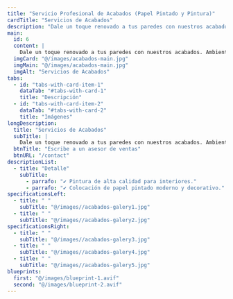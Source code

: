 ```yaml
---
title: "Servicio Profesional de Acabados (Papel Pintado y Pintura)"
cardTitle: "Servicios de Acabados"
description: "Dale un toque renovado a tus paredes con nuestros acabados. Ambientes elegantes y renovados con acabados profesionales."
main:
  id: 6
  content: |
    Dale un toque renovado a tus paredes con nuestros acabados. Ambientes elegantes y renovados con acabados profesionales.
  imgCard: "@/images/acabados-main.jpg"
  imgMain: "@/images/acabados-main.jpg"
  imgAlt: "Servicios de Acabados"
tabs:
  - id: "tabs-with-card-item-1"
    dataTab: "#tabs-with-card-1"
    title: "Descripción"
  - id: "tabs-with-card-item-2"
    dataTab: "#tabs-with-card-2"
    title: "Imágenes"
longDescription:
  title: "Servicios de Acabados"
  subTitle: |
    Dale un toque renovado a tus paredes con nuestros acabados. Ambientes elegantes y renovados con acabados profesionales."
  btnTitle: "Escribe a un asesor de ventas"
  btnURL: "/contact"
descriptionList:
  - title: "Detalle"
    subTitle:
      - parrafo: "✔ Pintura de alta calidad para interiores."
      - parrafo: "✔ Colocación de papel pintado moderno y decorativo." 
specificationsLeft:
  - title: " "
    subTitle: "@/images//acabados-galery1.jpg"
  - title: " "
    subTitle: "@/images//acabados-galery2.jpg"
specificationsRight:
  - title: " "
    subTitle: "@/images//acabados-galery3.jpg"
  - title: " "
    subTitle: "@/images//acabados-galery4.jpg"
  - title: " "
    subTitle: "@/images//acabados-galery5.jpg"
blueprints:
  first: "@/images/blueprint-1.avif"
  second: "@/images/blueprint-2.avif"   
---
```

